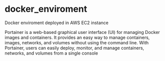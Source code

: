 # docker_enviroment
Docker enviroment deployed in AWS EC2 instance

Portainer is a web-based graphical user interface (UI) for managing Docker images and containers. It provides an easy way to manage containers, images, networks, and volumes without using the command line. With Portainer, users can easily deploy, monitor, and manage containers, networks, and volumes from a single console
